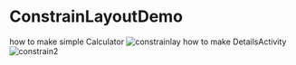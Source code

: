 # ConstrainLayoutDemo
how to make simple Calculator 
![constrainlay](https://user-images.githubusercontent.com/34632263/39278045-590a35b6-48f1-11e8-9d93-16161bdb864b.PNG)
how to make DetailsActivity 
![constrain2](https://user-images.githubusercontent.com/34632263/39278068-6e3ef75a-48f1-11e8-81d2-cd2e316fd19a.PNG)
